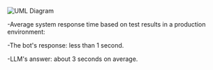 ![UML Diagram](hLHBRvj04BuZyH_cUucj_d6FvDIrK9DKZjJceHwgoXh31AyAktHti9j_tza58hj.png)

-Average system response time based on test results in a production environment:

-The bot's response: less than 1 second.

-LLM's answer: about 3 seconds on average.
